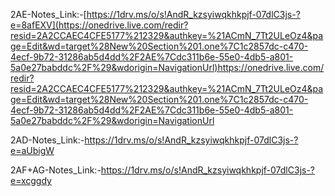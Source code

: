 2AE-Notes_Link:-[https://1drv.ms/o/s!AndR_kzsyiwqkhkpjf-07dlC3js-?e=8afEXV](https://onedrive.live.com/redir?resid=2A2CCAEC4CFE5177%212329&authkey=%21ACmN_7Tt2ULeOz4&page=Edit&wd=target%28New%20Section%201.one%7C1c2857dc-c470-4ecf-9b72-31286ab5d4dd%2F2AE%7Cdc311b6e-55e0-4db5-a801-5a0e27babddc%2F%29&wdorigin=NavigationUrl)https://onedrive.live.com/redir?resid=2A2CCAEC4CFE5177%212329&authkey=%21ACmN_7Tt2ULeOz4&page=Edit&wd=target%28New%20Section%201.one%7C1c2857dc-c470-4ecf-9b72-31286ab5d4dd%2F2AE%7Cdc311b6e-55e0-4db5-a801-5a0e27babddc%2F%29&wdorigin=NavigationUrl

2AD-Notes_Link:-https://1drv.ms/o/s!AndR_kzsyiwqkhkpjf-07dlC3js-?e=aUbigW

2AF+AG-Notes_Link:-https://1drv.ms/o/s!AndR_kzsyiwqkhkpjf-07dlC3js-?e=xcggdy
